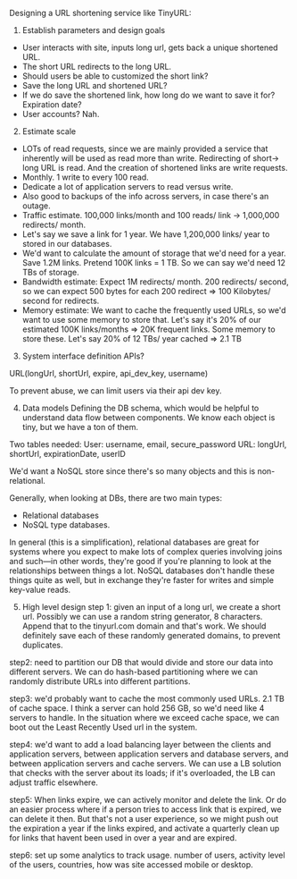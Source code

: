 Designing a URL shortening service like TinyURL:

1. Establish parameters and design goals
- User interacts with site, inputs long url, gets back a unique shortened URL. 
- The short URL redirects to the long URL. 
- Should users be able to customized the short link? 
- Save the long URL and shortened URL? 
- If we do save the shortened link, how long do we want to save it for? Expiration date? 
- User accounts? Nah. 

2. Estimate scale 
- LOTs of read requests, since we are mainly provided a service that inherently will be used as read more than write. Redirecting of short-> long URL is read. And the creation of shortened links are write requests. 
- Monthly. 1 write to every 100 read. 
- Dedicate a lot of application servers to read versus write. 
- Also good to backups of the info across servers, in case there's an outage. 
- Traffic estimate. 100,000 links/month and 100 reads/ link -> 1,000,000 redirects/ month. 
- Let's say we save a link for 1 year. We have 1,200,000 links/ year to stored in our databases. 
- We'd want to calculate the amount of storage that we'd need for a year. Save 1.2M links. Pretend 100K links = 1 TB. So we can say we'd need 12 TBs of storage. 
- Bandwidth estimate: Expect 1M redirects/ month. 200 redirects/ second, so we can expect 500 bytes for each 200 redirect => 100 Kilobytes/ second for redirects. 
- Memory estimate:  We want to cache the frequently used URLs, so we'd want to use some memory to store that. Let's say it's 20% of our estimated 100K links/months => 20K frequent links. Some memory to store these. Let's say 20% of 12 TBs/ year cached => 2.1 TB

3. System interface definition 
APIs? 

URL(longUrl, shortUrl, expire, api_dev_key, username)

To prevent abuse, we can limit users via their api dev key. 

4. Data models 
Defining the DB schema, which would be helpful to understand data flow between components. 
We know each object is tiny, but we have a ton of them. 

Two tables needed:
User: username, email, secure_password
URL: longUrl, shortUrl, expirationDate, userID

We'd want a NoSQL store since there's so many objects and this is non-relational. 

Generally, when looking at DBs, there are two main types:
- Relational databases 
- NoSQL type databases. 

In general (this is a simplification), relational databases are great for systems where you expect to make lots of complex queries involving joins and such—in other words, they're good if you're planning to look at the relationships between things a lot. NoSQL databases don't handle these things quite as well, but in exchange they're faster for writes and simple key-value reads.



5. High level design 
step 1: given an input of a long url, we create a short url. Possibly we can use a random string generator, 8 characters. Append that to the tinyurl.com domain and that's work. We should definitely save each of these randomly generated domains, to prevent duplicates. 

step2: need to partition our DB that would divide and store our data into different servers. We can do hash-based partitioning where we can randomly distribute URLs into different partitions.

step3: we'd probably want to cache the most commonly used URLs. 2.1 TB of cache space. I think a server can hold 256 GB, so we'd need like 4 servers to handle. In the situation where we exceed cache space, we can boot out the Least Recently Used url in the system. 

step4: we'd want to add a load balancing layer between the clients and application servers, between application servers and database servers, and between application servers and cache servers. We can use a LB solution that checks with the server about its loads; if it's overloaded, the LB can adjust traffic elsewhere.  

step5: When links expire, we can actively monitor and delete the link. Or do an easier process where if a person tries to access link that is expired, we can delete it then. But that's not a user experience, so we might push out the expiration a year if the links expired, and activate a quarterly clean up for links that havent been used in over a year and are expired. 

step6: set up some analytics to track usage. number of users, activity level of the users, countries, how was site accessed mobile or desktop. 